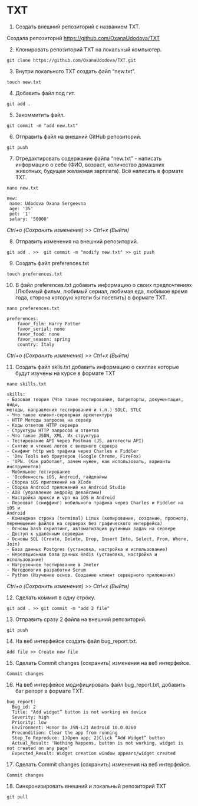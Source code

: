 # TXT
 1. Создать внешний репозиторий c названием TXT.

Создала репозиторий <https://github.com/OxanaUdodova/TXT>

2. Клонировать репозиторий TXT на локальный компьютер.

`git clone https://github.com/OxanaUdodova/TXT.git`

 3. Внутри локального TXT создать файл “new.txt”.

`touch new.txt`


 4. Добавить файл под гит.

`git add .`

 5. Закоммитить файл.

`git commit -m "add new.txt"`

 6. Отправить файл на внешний GitHub репозиторий.

`git push`

 7. Отредактировать содержание файла “new.txt” - написать информацию о себе (ФИО, возраст, количество домашних животных, будущая желаемая зарплата). Всё написать в формате TXT.

`nano new.txt`

    new:
     name: Udodova Oxana Sergeevna
     age: '35'
     pet: '1'
     salary: '50000'

*Сtrl+o (Сохранить изменения) >> Сtrl+x (Выйти)*

 8. Отправить изменения на внешний репозиторий.

`git add . >>  git commit -m "modify new.txt" >> git push`

 9. Создать файл preferences.txt
 
`touch preferences.txt`

 10. В файл preferences.txt добавить информацию о своих предпочтениях (Любимый фильм, любимый сериал, любимая еда, любимое время года, сторона которую хотели бы посетить) в формате TXT.

`nano preferences.txt`

    preferences:
        favor_film: Harry Potter
        favor_serial: none
        favor_food: none
        favor_season: spring
        country: Italy

*Сtrl+o (Сохранить изменения) >> Сtrl+x (Выйти)*

 11. Создать файл sklls.txt добавить информацию о скиллах которые будут изучены на курсе в формате TXT

`nano skills.txt `

    skills:
    - Базовая теория (Что такое тестирование, багрепорты, документация, виды,
    методы, направления тестирования и т.п.) SDLC, STLC
    - Что такое клиент-серверная архитектура
    - HTTP Методы запросов на сервер
    - Коды ответов HTTP сервера
    - Структуры HTTP запросов и ответов
    - Что такое JSON, XML. Их структура
    - Тестирование API через Postman (JS, автотесты API)
    - Снятие и чтение логов c внешнего сервера
    - Снифинг http web трафика через Charles и Fiddler
    - 'Dev Tools веб браузеров (Google Chrome, FireFox)
    - 'VPN. (Как работает, зачем нужен, как использовать, варианты инструментов)
    - Мобильное тестирование
    - 'Особенность iOS, Android, гайдлайны
    - Сборка iOS приложений на XCode
    - Сборка Android приложений на Android Studio
    - ADB (управление андройд девайсами)
    - Настройка прокси и vpn на iOS и Android
    - Перехват (сниффинг) мобильного трафика через Charles и Fiddler на iOS и
    Android
    - Командная строка (terminal) Linux (копирование, создание, просмотр,
    перемещение файлов на серверах без графического интерфейса)
    - Основы bash скриптинг, автоматизация рутинных задач на сервере
    - Доступ к удалённым серверам
    - Основы SQL (Create, Delete, Drop, Insert Into, Select, From, Where, Join)
    - База данных Postgres (установка, настройка и использование)
    - Нереляционная база данных Redis (установка, настройка и использование)
    - Нагрузочное тестирование в Jmeter
    - Методология разработки Scrum
    - Python (Изучение основ. Создание клиент серверного приложения)

*Сtrl+o (Сохранить изменения) >> Сtrl+x (Выйти)*

 12. Сделать коммит в одну строку.

`git add . >> git commit -m "add 2 file"`

 13. Отправить сразу 2 файла на внешний репозиторий.

`git push`

 14. На веб интерфейсе создать файл bug_report.txt.

`Add file >> Create new file`

 15. Сделать Commit changes (сохранить) изменения на веб интерфейсе.

`Commit changes`

 16. На веб интерфейсе модифицировать файл bug_report.txt, добавить баг репорт в формате TXT.

    bug_report:
      Bug_id: 2
      Title: "Add widget” button is not working on device
      Severity: high
      Priority: low
      Environment: Honor 8x JSN-L21 Android 10.0.0260
      Precondition: Clear the app from running
      Step_To_Reproduce: 1)Open app; 2)Click “Add Widget” button
      Actual_Result: 'Nothing happens, button is not working, widget is not created on any page'
      Expected_Result: Widget creation window appears/widget created

 17. Сделать Commit changes (сохранить) изменения на веб интерфейсе.

`Commit changes`

 18. Синхронизировать внешний и локальный репозиторий TXT

`git pull`
